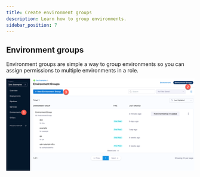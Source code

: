 ```yaml
---
title: Create environment groups
description: Learn how to group environments.
sidebar_position: 7
---
```


## Environment groups

Environment groups are simple a way to group environments so you can assign permissions to multiple environments in a role.

![](./static/services-and-environments-overview-23.png)